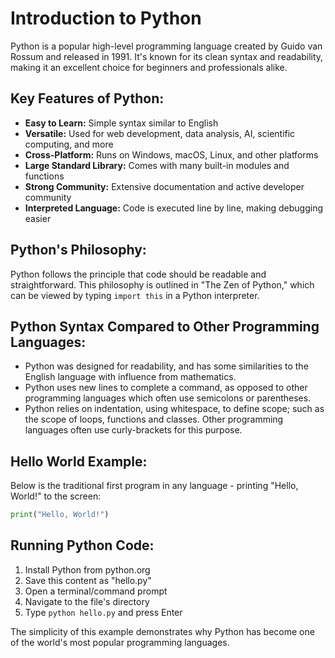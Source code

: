 # Introduction to Python

Python is a popular high-level programming language created by Guido van Rossum and released in 1991. It's known for its clean syntax and readability, making it an excellent choice for beginners and professionals alike.

## Key Features of Python:
- **Easy to Learn:** Simple syntax similar to English
- **Versatile:** Used for web development, data analysis, AI, scientific computing, and more
- **Cross-Platform:** Runs on Windows, macOS, Linux, and other platforms
- **Large Standard Library:** Comes with many built-in modules and functions
- **Strong Community:** Extensive documentation and active developer community
- **Interpreted Language:** Code is executed line by line, making debugging easier

## Python's Philosophy:
Python follows the principle that code should be readable and straightforward. This philosophy is outlined in "The Zen of Python," which can be viewed by typing `import this` in a Python interpreter.

## Python Syntax Compared to Other Programming Languages:
* Python was designed for readability, and has some similarities to the English language with influence from mathematics.
* Python uses new lines to complete a command, as opposed to other programming languages which often use semicolons or parentheses.
* Python relies on indentation, using whitespace, to define scope; such as the scope of loops, functions and classes. Other programming languages often use curly-brackets for this purpose.

## Hello World Example:
Below is the traditional first program in any language - printing "Hello, World!" to the screen:

```python
print("Hello, World!")
```

## Running Python Code:
1. Install Python from python.org
2. Save this content as "hello.py"
3. Open a terminal/command prompt
4. Navigate to the file's directory
5. Type `python hello.py` and press Enter

The simplicity of this example demonstrates why Python has become one of the world's most popular programming languages.
